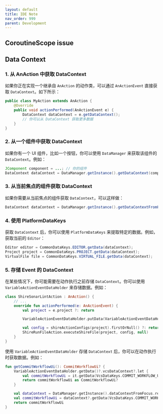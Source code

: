 ```yaml
---
layout: default
title: IDE Note
nav_order: 999
parent: Development
---
```


## CoroutineScope issue

## Data Context

### 1. 从 AnAction 中获取 DataContext

如果你正在实现一个继承自 `AnAction` 的动作类，可以通过 `AnActionEvent` 直接获取 `DataContext`。如下所示：

```java
public class MyAction extends AnAction {
    @Override
    public void actionPerformed(AnActionEvent e) {
        DataContext dataContext = e.getDataContext();
        // 你可以从 DataContext 获取更多数据
    }
}
```

### 2. 从一个组件中获取 DataContext

如果你有一个 UI 组件，比如一个按钮，你可以使用 `DataManager` 来获取该组件的 `DataContext`。例如：

```java
JComponent component = ...; // 你的组件
DataContext dataContext = DataManager.getInstance().getDataContext(component);
```

### 3. 从当前焦点的组件获取 DataContext

如果你需要从当前焦点的组件获取 `DataContext`，可以这样做：

```java
DataContext dataContext = DataManager.getInstance().getDataContextFromFocus().getResult();
```

### 4. 使用 PlatformDataKeys

获取 `DataContext` 后，你可以使用 `PlatformDataKeys` 来提取特定的数据。例如，获取当前的 `Editor`：

```java
Editor editor = CommonDataKeys.EDITOR.getData(dataContext);
Project project = CommonDataKeys.PROJECT.getData(dataContext);
VirtualFile file = CommonDataKeys.VIRTUAL_FILE.getData(dataContext);
```

### 5. 存储 Event 的 DataContext

在某些情况下，你可能需要在动作执行之前存储 `DataContext`。你可以使用 `VariableActionEventDataHolder` 来存储数据。例如：

```kotlin
class ShireSonarLintAction : AnAction() {
    // ...
    override fun actionPerformed(e: AnActionEvent) {
        val project = e.project ?: return

        VariableActionEventDataHolder.putData(VariableActionEventDataHolder(e.dataContext))

        val config = shireActionConfigs(project).firstOrNull() ?: return
        ShireRunFileAction.executeShireFile(project, config, null)
    }
}
```

使用 `VariableActionEventDataHolder` 存储 `DataContext` 后，你可以在动作执行时获取数据。例如：

```kotlin
fun getCommitWorkflowUi(): CommitWorkflowUi? {
    VariableActionEventDataHolder.getData()?.vcsDataContext?.let {
        val commitWorkflowUi = it.getData(VcsDataKeys.COMMIT_WORKFLOW_UI)
        return commitWorkflowUi as CommitWorkflowUi?
    }

    val dataContext = DataManager.getInstance().dataContextFromFocus.result
    val commitWorkflowUi = dataContext?.getData(VcsDataKeys.COMMIT_WORKFLOW_UI)
    return commitWorkflowUi
}
```
